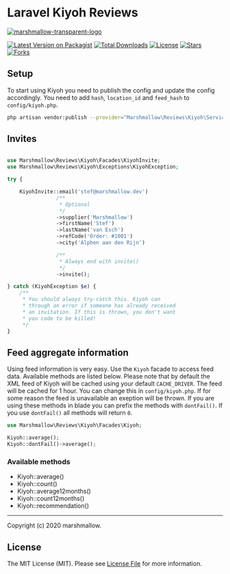 # Laravel Kiyoh Reviews
[![marshmallow-transparent-logo](https://cdn.marshmallow-office.com/media/images/logo/marshmallow.transparent.red.png)](https://marshmallow.dev)

[![Latest Version on Packagist](https://img.shields.io/packagist/v/marshmallow/reviews/kiyoh.svg)](https://packagist.org/packages/marshmallow/reviews/kiyoh)
[![Total Downloads](https://img.shields.io/packagist/dt/marshmallow/reviews/kiyoh.svg)](https://packagist.org/packages/marshmallow/reviews/kiyoh)
[![License](https://img.shields.io/packagist/l/marshmallow/reviews/kiyoh.svg)](https://gitlab.com/marshmallowdev)
[![Stars](https://img.shields.io/badge/dynamic/json.svg?label=stars&url=https://gitlab.com/api/v4/projects/18898819&query=$.star_count&colorB=yellow)](https://gitlab.com/marshmallowdev)
[![Forks](https://img.shields.io/badge/dynamic/json.svg?label=forks&url=https://gitlab.com/api/v4/projects/18898819&query=$.forks_count&colorB=brightgreen)](https://gitlab.com/marshmallowdev)


## Setup
To start using Kiyoh you need to publish the config and update the config accordingly. You need to add `hash`, `location_id` and `feed_hash` to `config/kiyoh.php`.
```bash
php artisan vendor:publish --provider="Marshmallow\Reviews\Kiyoh\ServiceProvider"
```

## Invites
```php

use Marshmallow\Reviews\Kiyoh\Facades\KiyohInvite;
use Marshmallow\Reviews\Kiyoh\Exceptions\KiyohException;

try {

    KiyohInvite::email('stef@marshmallow.dev')
                /**
                 * Optional
                 */
                ->supplier('Marshmallow')
                ->firstName('Stef')
                ->lastName('van Esch')
                ->refCode('Order: #1001')
                ->city('Alphen aan den Rijn')

                /**
                 * Always end with invite()
                 */
                ->invite();

} catch (KiyohException $e) {
    /**
     * You should always try-catch this. Kiyoh can
     * through an error if someone has already received
     * an invitation. If this is thrown, you don't want
     * you code to be killed!
     */
}
```

## Feed aggregate information
Using feed information is very easy. Use the `Kiyoh` facade to access feed data. Available methods are listed below. Please note that by default the XML feed of Kiyoh will be cached using your default `CACHE_DRIVER`. The feed will be cached for 1 hour. You can change this in `config/kiyoh.php`. If for some reason the feed is unavailable an exeption will be thrown. If you are using these methods in blade you can prefix the methods with `dontFail()`. If you use `dontFail()` all methods will return `0`.

```php
use Marshmallow\Reviews\Kiyoh\Facades\Kiyoh;

Kiyoh::average();
Kiyoh::dontFail()->average();
```

### Available methods
 - Kiyoh::average()
 - Kiyoh::count()
 - Kiyoh::average12months()
 - Kiyoh::count12months()
 - Kiyoh::recommendation()

- - -

Copyright (c) 2020 marshmallow.

## License

The MIT License (MIT). Please see [License File](LICENSE.md) for more information.
